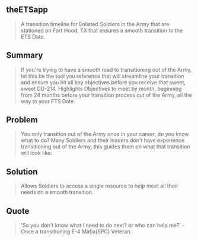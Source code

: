## theETSapp ##
  > A transition timeline for Enlisted Soldiers in the Army that are stationed on Fort Hood, TX that ensures a smooth transition to the ETS Date.

## Summary ##
  > If you're trying to have a smooth road to transitioning out of the Army, let this be the tool you reference that will streamline your transition and ensure you hit all key objectives before you receive that sweet, sweet DD-214. Highlights Objectives to meet by month, beginning from 24 months before your transition process out of the Army, all the way to your ETS Date.

## Problem ##
  > You only transition out of the Army once in your career, do you know what to do? Many Soldiers and their leaders don't have experience transitioning out of the Army, this guides them on what that transition will look like.

## Solution ##
  > Allows Soldiers to access a single resource to help meet all their needs on a smooth transition.

## Quote ##
  > 'So you don't know what I need to do next? or who can help me?' - Once a transitioning E-4 Mafia(SPC) Veteran.
